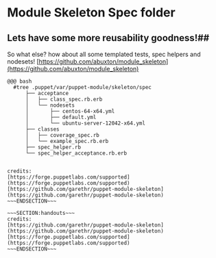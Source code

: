 <!SLIDE>
# Module Skeleton Spec folder #
## Lets have some more reusability goodness!##
So what else? how about all some templated tests, spec helpers and nodesets! 
[https://github.com/abuxton/module_skeleton](https://github.com/abuxton/module_skeleton)


    @@@ bash
      #tree .puppet/var/puppet-module/skeleton/spec
          ├── acceptance
          │   ├── class_spec.rb.erb
          │   └── nodesets
          │       ├── centos-64-x64.yml
          │       ├── default.yml
          │       └── ubuntu-server-12042-x64.yml
          ├── classes
          │   ├── coverage_spec.rb
          │   └── example_spec.rb.erb
          ├── spec_helper.rb
          └── spec_helper_acceptance.rb.erb


~~~SECTION:notes~~~

credits:
[https://forge.puppetlabs.com/supported](https://forge.puppetlabs.com/supported)
[https://github.com/garethr/puppet-module-skeleton](https://github.com/garethr/puppet-module-skeleton)
~~~ENDSECTION~~~

~~~SECTION:handouts~~~
credits:
[https://github.com/garethr/puppet-module-skeleton](https://github.com/garethr/puppet-module-skeleton)
[https://forge.puppetlabs.com/supported](https://forge.puppetlabs.com/supported)
~~~ENDSECTION~~~

